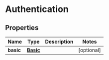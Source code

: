 
# Authentication

## Properties
Name | Type | Description | Notes
------------ | ------------- | ------------- | -------------
**basic** | [**Basic**](Basic.md) |  |  [optional]
